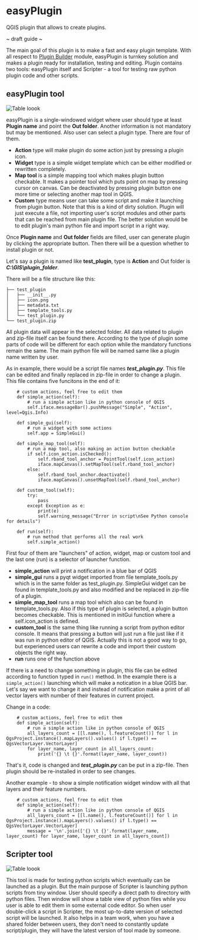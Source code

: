 # easyPlugin
QGIS plugin that allows to create plugins.

~ draft guide ~

The main goal of this plugin is to make a fast and easy plugin template. With all respect to [Plugin Builder](https://github.com/g-sherman/Qgis-Plugin-Builder) module, easyPlugin is turnkey solution and makes a plugin ready for installation, testing and editing.
Plugin contains two tools: easyPlugin itself and Scripter - a tool for testing raw python plugin code and other scripts. 

## easyPlugin tool
![Table loook](https://pereverzev.info/easyPlugin/img/img_ep.png)

easyPlugin is a single-windowed widget where user should type at least **Plugin name** and point the **Out folder**. Another information is not mandatory but may be mentioned. Also user can select a plugin type. There are four of them.
* **Action** type will make plugin do some action just by pressing a plugin icon.
* **Widget** type is a simple widget template which can be either modified or rewritten completely. 
* **Map tool** is a simple mapping tool which makes plugin button checkable. It makes a pointer tool which puts point on map by pressing cursor on canvas. Can be deactivated by pressing plugin button one more time or selecting another map tool in QGIS.
* **Custom** type means user can take some script and make it launching from plugin button. Note that this is a kind of dirty solution. Plugin will just execute a file, not importing user's script modules and other parts that can be reached from main plugin file. The better solution would be to edit plugin's main python file and import script in a right way.

Once **Plugin name** and **Out folder** fields are filled, user can generate plugin by clicking the appropriate button. Then there will be a question whether to install plugin or not.

Let's say a plugin is named like **test_plugin**, type is **Action** and Out folder is **_C:\GIS\plugin_folder_**.

There will be a file structure like this:

```
├── test_plugin
│   ├── __init__.py
│   ├── icon.png
│   ├── metadata.txt
│   ├── template_tools.py
│   └── test_plugin.py
└── test_plugin.zip
```

All plugin data will appear in the selected folder. All data related to plugin and zip-file itself can be found there. According to the type of plugin some parts of code will be different for each option while the mandatory functions remain the same.
The main python file will be named same like a plugin name written by user. 

As in example, there would be a script file names **_test_plugin.py_**. This file can be edited and finally replaced in zip-file in order to change a plugin. This file contains five funcitons in the end of it:

```
    # custom actions, feel free to edit them
    def simple_action(self):
        # run a simple action like in python console of QGIS
        self.iface.messageBar().pushMessage("Simple", "Action", level=Qgis.Info)

    def simple_gui(self):
        # run a widget with some actions
        self.app = SimpleGui()

    def simple_map_tool(self):
        # run a map tool, also making an action button checkable
        if self.icon_action.isChecked():
            self.rband_tool_anchor = PointTool(self.icon_action)        
            iface.mapCanvas().setMapTool(self.rband_tool_anchor)
        else:
            self.rband_tool_anchor.deactivate()
            iface.mapCanvas().unsetMapTool(self.rband_tool_anchor)

    def custom_tool(self):
        try:
            pass
        except Exception as e:
            print(e)
            self.warning_message("Error in script\nSee Python console for details")

    def run(self):
        # run method that performs all the real work
        self.simple_action()
```

First four of them are "launchers" of action, widget, map or custom tool and the last one (run) is a selector of launcher function.
* **simple_action** will print a notification in a blue bar of QGIS
* **simple_gui** runs a pyqt widget imported from file template_tools.py which is in the same folder as test_plugin.py. SimpleGui widget can be found in template_tools.py and also modified and be replaced in zip-file of a plugin.
* **simple_map_tool** runs a map tool which also can be found in template_tools.py. Also if this type of plugin is selected, a plugin button becomes checkable. This is mentioned in initGui function where a self.icon_action is defined.
* **custom_tool** is the same thing like running a script from python editor console. It means that pressing a button will just run a file just like if it was run in python editor of QGIS. Actually this is not a good way to go, but experienced users can rewrite a code and import their custom objects the right way.
* **run** runs one of the function above

If there is a need to change something in plugin, this file can be edited according to function typed in ```run()``` method. In the example there is a ```simple_action()``` launching which will make a notication in a blue QGIS bar. Let's say we want to change it and instead of notification make a print of all vector layers with number of their features in current project. 

Change in a code:
```
    # custom actions, feel free to edit them
    def simple_action(self):
        # run a simple action like in python console of QGIS
        all_layers_count = [[l.name(), l.featureCount()] for l in QgsProject.instance().mapLayers().values() if l.type() == QgsVectorLayer.VectorLayer]
        for layer_name, layer_count in all_layers_count:
            print('{} \t {}'.format(layer_name, layer_count))
```

That's it, code is changed and **_test_plugin.py_** can be put in a zip-file. Then plugin should be re-installed in order to see changes.

Another example - to show a simple notification widget window with all that layers and their feature numbers.
```
    # custom actions, feel free to edit them
    def simple_action(self):
        # run a simple action like in python console of QGIS
        all_layers_count = [[l.name(), l.featureCount()] for l in QgsProject.instance().mapLayers().values() if l.type() == QgsVectorLayer.VectorLayer]
        message = '\n'.join(['{} \t {}'.format(layer_name, layer_count) for layer_name, layer_count in all_layers_count])
```


## Scripter tool
![Table loook](https://pereverzev.info/easyPlugin/img/img_es.png)

This tool is made for testing python scripts which eventually can be launched as a plugin. But the main purpose of Scripter is launching python scripts from tiny window. User should specify a direct path to directory with python files. Then window will show a table view of python files while you user is able to edit them in some external code editor. So when user double-click a script in Scripter, the most up-to-date version of selected script will be launched. It also helps in a team work, when you have a shared folder between users, they don't need to constantly update script/plugin, they will have the latest version of tool made by someone.
